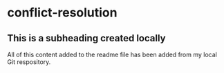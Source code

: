 # conflict-resolution

## This is a subheading created locally

All of this content added to the readme file has been added from my local Git respository.